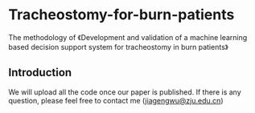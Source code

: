 # Tracheostomy-for-burn-patients
The methodology of 《Development and validation of a machine learning based decision support system for tracheostomy in burn patients》

## Introduction
We will upload all the code once our paper is published.
If there is any question, please feel free to contact me (jiagengwu@zju.edu.cn)
